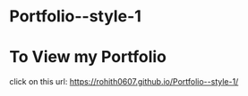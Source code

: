 # Portfolio--style-1



# To View my Portfolio

  click on this url: https://rohith0607.github.io/Portfolio--style-1/
